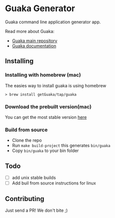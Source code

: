 # Guaka Generator

Guaka command line application generator app.

Read more about Guaka:

- [Guaka main repository](https://github.com/oarrabi/Guaka)
- [Guaka documentation](docs.getguaka.com)

## Installing

### Installing with homebrew (mac)
The easies way to install guaka is using homebrew

```
> brew install getGuaka/tap/guaka
```

### Download the prebuilt version(mac)
You can get the most stable version [here](https://github.com/getGuaka/Guaka-Generator/releases)

### Build from source

- Clone the repo
- Run `make build-project` this generates `bin/guaka`
- Copy `bin/guaka` to your bin folder

## Todo

- [ ] add unix stable builds
- [ ] Add buil from source instructions for linux

## Contributing

Just send a PR! We don't bite ;)
